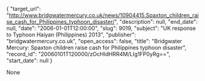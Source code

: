 {
  "target_url": "http://www.bridgwatermercury.co.uk/news/10904415.Spaxton_children_raise_cash_for_Philippines_typhoon_disaster/", 
  "description": null, 
  "end_date": null, 
  "date": "2006-01-01T12:00:00", 
  "slug": 9019, 
  "subject": "UK response to Typhoon Haiyan (Philippines) 2013", 
  "publisher": "bridgwatermercury.co.uk", 
  "open_access": false, 
  "title": "Bridgwater Mercury: Spaxton children raise cash for Philippines typhoon disaster", 
  "record_id": "20060101T120000/zOcHIdHRR4M/LIg1FP0yRg==", 
  "start_date": null
}

None